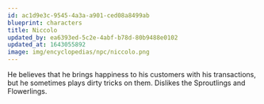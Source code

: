 ```yaml
---
id: ac1d9e3c-9545-4a3a-a901-ced08a8499ab
blueprint: characters
title: Niccolo
updated_by: ea6393ed-5c2e-4abf-b78d-80b9488e0102
updated_at: 1643055892
image: img/encyclopedias/npc/niccolo.png
---
```

He believes that he brings happiness to his customers with his transactions, but he sometimes plays dirty tricks on them. Dislikes the Sproutlings and Flowerlings.